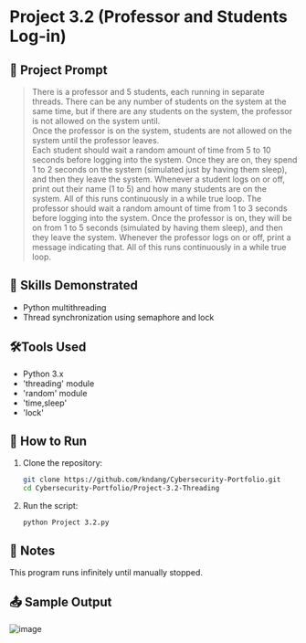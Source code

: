 # Project 3.2 (Professor and Students Log-in)

## 📝 Project Prompt
> There is a professor and 5 students, each running in separate threads.
> There can be any number of students on the system at the same time, but if there are any students on the system, the professor is not allowed on the system until.   
> Once the professor is on the system, students are not allowed on the system until the professor leaves.  
> Each student should wait a random amount of time from 5 to 10 seconds before logging into the system. Once they are on, they spend 1 to 2 seconds on the system (simulated just by having them
 sleep), and then they leave the system.
> Whenever a student logs on or off, print out their name (1 to 5) and how many students are on the system. All of this runs continuously in a while true loop.
> The professor should wait a random amount of time from 1 to 3 seconds before logging into the system. 
> Once the professor is on, they will be on from 1 to 5 seconds (simulated by having them sleep), and then they leave the system. Whenever the professor logs on or off, print a message indicating that. All of this runs continuously in a while true loop.

## 🧠 Skills Demonstrated
- Python multithreading
- Thread synchronization using semaphore and lock
  
## 🛠️Tools Used
- Python 3.x
- 'threading' module
- 'random' module
- 'time,sleep'
- 'lock'

## 🔧 How to Run
1. Clone the repository:
   ```bash
   git clone https://github.com/kndang/Cybersecurity-Portfolio.git
   cd Cybersecurity-Portfolio/Project-3.2-Threading

2. Run the script:
   
   `python Project 3.2.py`

## 📌 Notes
This program runs infinitely until manually stopped.

## 📤 Sample Output
![image](https://github.com/user-attachments/assets/12e42725-1967-4040-a640-1c603dd3ac6a)
